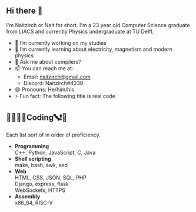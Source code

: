 ## Hi there 👋
I'm Naitzirch or Nait for short. I'm a 23 year old Computer Science graduate from LIACS and currently Physics undergraduate at TU Delft.

- 🔭 I’m currently working on my studies
- 🌱 I’m currently learning about electricity, magnetism and modern physics
- 💬 Ask me about compilers?
- 📫 You can reach me at:
  - Email: naitzirch@gmail.com
  - Discord: Naitzirch#4239
- 😄 Pronouns: He/him/his
- ⚡ Fun fact: The following title is real code

## 🏁🍇😀🔤Coding🔤❗️🍉
Each list sort of in order of proficiency.

- **Programming**<br>
  C++, Python, JavaScript, C, Java
- **Shell scripting**<br>
  make, bash, awk, sed
- **Web**<br>
  HTML, CSS, JSON, SQL, PHP<br>
  Django, express, flask<br>
  WebSockets, HTTPS
- **Assembly**<br>
  x86_64, RISC-V

<!--
## Programming Competitions
2022 LKP: 1st
2022 BAPC: 34th
2022 NWERC: 72th
2023 DAPC: 63th

<!--
**Naitzirch/Naitzirch** is a ✨ _special_ ✨ repository because its `README.md` (this file) appears on your GitHub profile.

Here are some ideas to get you started:

- 🔭 I’m currently working on ...
- 🌱 I’m currently learning ...
- 👯 I’m looking to collaborate on ...
- 🤔 I’m looking for help with ...
- 💬 Ask me about ...
- 📫 How to reach me: ...
- 😄 Pronouns: ...
- ⚡ Fun fact: ...
-->
